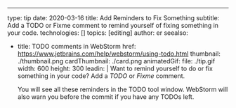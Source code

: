 ---
type: tip
date: 2020-03-16
title: Add Reminders to Fix Something
subtitle: Add a TODO or Fixme comment to remind yourself of fixing something in your code.
technologies: []
topics: [editing]
author: er
seealso:
- title: TODO comments in WebStorm
  href: https://www.jetbrains.com/help/webstorm/using-todo.html
thumbnail: ./thumbnail.png
cardThumbnail: ./card.png
animatedGif:
  file: ./tip.gif
  width: 600
  height: 300
leadin: |
  Want to remind yourself to do or fix something in your code? Add a *TODO* or 
  *Fixme* comment.
   
  You will see all these reminders in the TODO tool window. WebStorm will also warn you 
  before the commit if you have any TODOs left.
